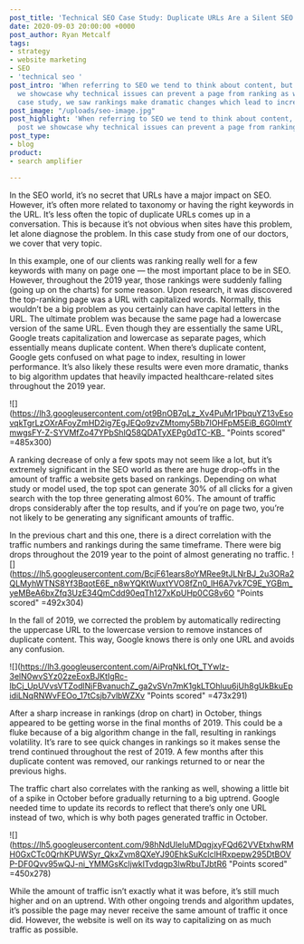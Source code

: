 ```yaml
---
post_title: 'Technical SEO Case Study: Duplicate URLs Are a Silent SEO Killer'
date: 2020-09-03 20:00:00 +0000
post_author: Ryan Metcalf
tags:
- strategy
- website marketing
- SEO
- 'technical seo '
post_intro: 'When referring to SEO we tend to think about content, but in this post
  we showcase why technical issues can prevent a page from ranking as well. In this
  case study, we saw rankings make dramatic changes which lead to increased performance. '
post_image: "/uploads/seo-image.jpg"
post_highlight: 'When referring to SEO we tend to think about content, but in this
  post we showcase why technical issues can prevent a page from ranking as well. '
post_type:
- blog
product:
- search amplifier

---
```


In the SEO world, it’s no secret that URLs have a major impact on SEO. However, it’s often more related to taxonomy or having the right keywords in the URL. It’s less often the topic of duplicate URLs comes up in a conversation. This is because it’s not obvious when sites have this problem, let alone diagnose the problem. In this case study from one of our doctors, we cover that very topic.

In this example, one of our clients was ranking really well for a few keywords with many on page one — the most important place to be in SEO. However, throughout the 2019 year, those rankings were suddenly falling (going up on the charts) for some reason. Upon research, it was discovered the top-ranking page was a URL with capitalized words. Normally, this wouldn’t be a big problem as you certainly can have capital letters in the URL. The ultimate problem was because the same page had a lowercase version of the same URL. Even though they are essentially the same URL, Google treats capitalization and lowercase as separate pages, which essentially means duplicate content. When there’s duplicate content, Google gets confused on what page to index, resulting in lower performance. It’s also likely these results were even more dramatic, thanks to big algorithm updates that heavily impacted healthcare-related sites throughout the 2019 year.

  
![](https://lh3.googleusercontent.com/ot9BnOB7qLz_Xv4PuMr1PbquYZ13vEsovqkTgrLzOXrAFoyZmHD2ig7EgJEQo9zvZMtomy5Bb7lOHFpM5EiB_6G0lmtYmwgsFY-Z-SYVMfZo47YPbShlQ58QDATyXEPg0dTC-KB_ "Points scored" =485x300)

A ranking decrease of only a few spots may not seem like a lot, but it’s extremely significant in the SEO world as there are huge drop-offs in the amount of traffic a website gets based on rankings. Depending on what study or model used, the top spot can generate 30% of all clicks for a given search with the top three generating almost 60%. The amount of traffic drops considerably after the top results, and if you’re on page two, you’re not likely to be generating any significant amounts of traffic.

In the previous chart and this one, there is a direct correlation with the traffic numbers and rankings during the same timeframe. There were big drops throughout the 2019 year to the point of almost generating no traffic. ![](https://lh5.googleusercontent.com/BcjF61ears8oYMRee9tJLNrBJ_2u3ORa2QLMyhWTNS8Yf3BqotE6E_n8wYQKtWuxtYVO8fZn0_lH6A7vk7C9E_YGBm_yeMBeA6bxZfq3UzE34QmCdd90eqTh127xKpUHp0CG8v6O "Points scored" =492x304)

In the fall of 2019, we corrected the problem by automatically redirecting the uppercase URL to the lowercase version to remove instances of duplicate content. This way, Google knows there is only one URL and avoids any confusion.

  
![](https://lh3.googleusercontent.com/AiPrqNkLfOt_TYwlz-3elN0wvSYz02zeEoxBJKtIgRc-lbCj_UpUVvsVTZodlNjFBvanuchZ_ga2vSVn7mK1gkLTOhluu6jUh8gUkBkuEpidiLNqRNWvFEOo_17tCsjb7vlbWZXv "Points scored" =473x291)

After a sharp increase in rankings (drop on chart) in October, things appeared to be getting worse in the final months of 2019. This could be a fluke because of a big algorithm change in the fall, resulting in rankings volatility. It’s rare to see quick changes in rankings so it makes sense the trend continued throughout the rest of 2019. A few months after this duplicate content was removed, our rankings returned to or near the previous highs.

The traffic chart also correlates with the ranking as well, showing a little bit of a spike in October before gradually returning to a big uptrend. Google needed time to update its records to reflect that there’s only one URL instead of two, which is why both pages generated traffic in October.

![](https://lh5.googleusercontent.com/98hNdUleIuMDqgjxyFQd62VVEtxhwRMH0GxCTc0QrhKPUWSyr_QkxZvm8QXeYJ90EhkSuKclclHRxpepw295DtBOVP-DF0Qvv95wQJ-ni_YMMGsKcljwklTvdqgp3lwRbuTJbtR6 "Points scored" =450x278)

While the amount of traffic isn’t exactly what it was before, it’s still much higher and on an uptrend. With other ongoing trends and algorithm updates, it’s possible the page may never receive the same amount of traffic it once did. However, the website is well on its way to capitalizing on as much traffic as possible.
